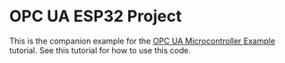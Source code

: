# OPC UA ESP32 Project

This is the companion example for the [OPC UA Microcontroller Example](https://realtimelogic.com/ba/opcua/integrations/esp32.html) tutorial. See this tutorial for how to use this code.
